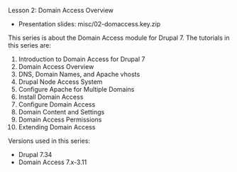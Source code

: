 Lesson 2: Domain Access Overview
- Presentation slides: misc/02-domaccess.key.zip

This series is about the Domain Access module for Drupal 7. The tutorials in this series are:

01. Introduction to Domain Access for Drupal 7
02. Domain Access Overview
03. DNS, Domain Names, and Apache vhosts
04. Drupal Node Access System
05. Configure Apache for Multiple Domains
06. Install Domain Access
07. Configure Domain Access
08. Domain Content and Settings
09. Domain Access Permissions
10. Extending Domain Access

Versions used in this series:
- Drupal 7.34
- Domain Access 7.x-3.11